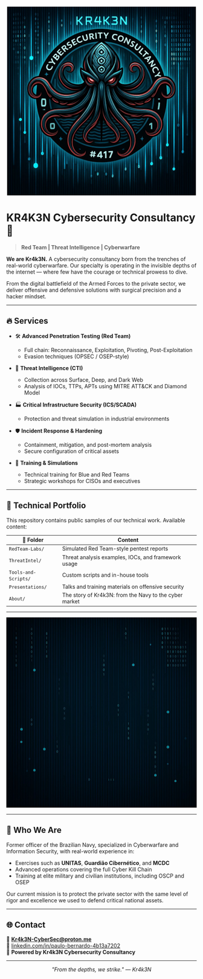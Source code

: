 <p align="center">
  <img src="kraken-banner.jpg" alt="Kr4k3N Logo" width="500"/>
</p>

# KR4K3N Cybersecurity Consultancy 🐙

> **Red Team | Threat Intelligence | Cyberwarfare**

**We are Kr4k3N.** A cybersecurity consultancy born from the trenches of real-world cyberwarfare. Our specialty is operating in the invisible depths of the internet — where few have the courage or technical prowess to dive.

From the digital battlefield of the Armed Forces to the private sector, we deliver offensive and defensive solutions with surgical precision and a hacker mindset.

---

## 🔥 Services

- 🛠 **Advanced Penetration Testing (Red Team)**
  - Full chain: Reconnaissance, Exploitation, Pivoting, Post-Exploitation
  - Evasion techniques (OPSEC / OSEP-style)

- 🧠 **Threat Intelligence (CTI)**
  - Collection across Surface, Deep, and Dark Web
  - Analysis of IOCs, TTPs, APTs using MITRE ATT&CK and Diamond Model

- 🏭 **Critical Infrastructure Security (ICS/SCADA)**
  - Protection and threat simulation in industrial environments

- 🛡 **Incident Response & Hardening**
  - Containment, mitigation, and post-mortem analysis
  - Secure configuration of critical assets

- 🧩 **Training & Simulations**
  - Technical training for Blue and Red Teams
  - Strategic workshops for CISOs and executives

---

## 📂 Technical Portfolio

This repository contains public samples of our technical work. Available content:

| 📁 Folder | Content |
|----------|---------|
| `RedTeam-Labs/` | Simulated Red Team-style pentest reports |
| `ThreatIntel/` | Threat analysis examples, IOCs, and framework usage |
| `Tools-and-Scripts/` | Custom scripts and in-house tools |
| `Presentations/` | Talks and training materials on offensive security |
| `About/` | The story of Kr4k3N: from the Navy to the cyber market |

---

<p align="center">
  <img src="binary-background.jpg" alt="Kr4k3N Background" width="700"/>
</p>

---

## 🤝 Who We Are

Former officer of the Brazilian Navy, specialized in Cyberwarfare and Information Security, with real-world experience in:

- Exercises such as **UNITAS**, **Guardião Cibernético**, and **MCDC**
- Advanced operations covering the full Cyber Kill Chain
- Training at elite military and civilian institutions, including OSCP and OSEP

Our current mission is to protect the private sector with the same level of rigor and excellence we used to defend critical national assets.

---

## 🌐 Contact

📧 **Kr4k3N-CyberSec@proton.me**  
🔗 [linkedin.com/in/paulo-bernardo-4b13a7202](https://www.linkedin.com/in/paulo-bernardo-4b13a7202)  
🐙 **Powered by Kr4k3N Cybersecurity Consultancy**

---

<p align="center">
  <i>"From the depths, we strike." — Kr4k3N</i>
</p>
